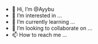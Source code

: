 - 👋 Hi, I’m @Ayybu
- 👀 I’m interested in ...
- 🌱 I’m currently learning ...
- 💞️ I’m looking to collaborate on ...
- 📫 How to reach me ...

<!---
Ayybu/Ayybu is a ✨ special ✨ repository because its `README.md` (this file) appears on your GitHub profile.
You can click the Preview link to take a look at your changes.
--->
